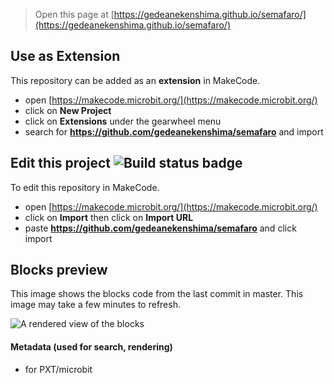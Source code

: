 
> Open this page at [https://gedeanekenshima.github.io/semafaro/](https://gedeanekenshima.github.io/semafaro/)

## Use as Extension

This repository can be added as an **extension** in MakeCode.

* open [https://makecode.microbit.org/](https://makecode.microbit.org/)
* click on **New Project**
* click on **Extensions** under the gearwheel menu
* search for **https://github.com/gedeanekenshima/semafaro** and import

## Edit this project ![Build status badge](https://github.com/gedeanekenshima/semafaro/workflows/MakeCode/badge.svg)

To edit this repository in MakeCode.

* open [https://makecode.microbit.org/](https://makecode.microbit.org/)
* click on **Import** then click on **Import URL**
* paste **https://github.com/gedeanekenshima/semafaro** and click import

## Blocks preview

This image shows the blocks code from the last commit in master.
This image may take a few minutes to refresh.

![A rendered view of the blocks](https://github.com/gedeanekenshima/semafaro/raw/master/.github/makecode/blocks.png)

#### Metadata (used for search, rendering)

* for PXT/microbit
<script src="https://makecode.com/gh-pages-embed.js"></script><script>makeCodeRender("{{ site.makecode.home_url }}", "{{ site.github.owner_name }}/{{ site.github.repository_name }}");</script>
